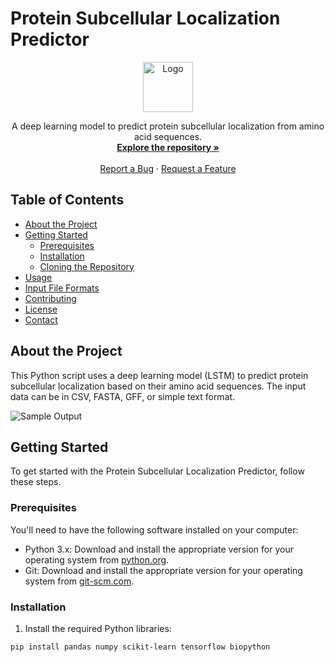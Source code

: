 # Protein Subcellular Localization Predictor

<p align="center">
  <img src="<URL_TO_LOGO_OR_ICON>" alt="Logo" width="80" height="80">
</p>

<p align="center">
  A deep learning model to predict protein subcellular localization from amino acid sequences.
  <br />
  <a href="https://github.com/Andrej-Hric/cellular-compartment-predictor"><strong>Explore the repository »</strong></a>
  <br />
  <br />
  <a href="<URL_TO_ISSUES_PAGE>">Report a Bug</a>
  ·
  <a href="<URL_TO_FEATURE_REQUEST_PAGE>">Request a Feature</a>
</p>

## Table of Contents

- [About the Project](#about-the-project)
- [Getting Started](#getting-started)
  - [Prerequisites](#prerequisites)
  - [Installation](#installation)
  - [Cloning the Repository](#cloning-the-repository)
- [Usage](#usage)
- [Input File Formats](#input-file-formats)
- [Contributing](#contributing)
- [License](#license)
- [Contact](#contact)

## About the Project

This Python script uses a deep learning model (LSTM) to predict protein subcellular localization based on their amino acid sequences. The input data can be in CSV, FASTA, GFF, or simple text format.

![Sample Output](<URL_TO_SAMPLE_OUTPUT_IMAGE>)

## Getting Started

To get started with the Protein Subcellular Localization Predictor, follow these steps.

### Prerequisites

You'll need to have the following software installed on your computer:

- Python 3.x: Download and install the appropriate version for your operating system from [python.org](https://www.python.org/downloads/).
- Git: Download and install the appropriate version for your operating system from [git-scm.com](https://git-scm.com/downloads).

### Installation

1. Install the required Python libraries:

```sh
pip install pandas numpy scikit-learn tensorflow biopython
